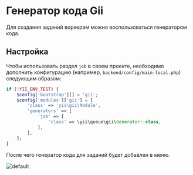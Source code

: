 Генератор кода Gii
==================

Для создания заданий воркерам можно воспользоваться генератором кода.

Настройка
---------

Чтобы использовать раздел `job` в своем проекте, необходимо дополнить конфигурацию (например, `backend/config/main-local.php`) следующим образом:

```php
if (!YII_ENV_TEST) {
    $config['bootstrap'][] = 'gii';
    $config['modules']['gii'] = [
        'class' => 'yii\gii\Module',
        'generators' => [
            'job' => [
                'class' => \yii\queue\gii\Generator::class,
            ],
        ],
    ];
}

```

После чего генератор кода для заданий будет добавлен в меню.

![default](https://user-images.githubusercontent.com/1656851/29426628-e9a3e5ae-838f-11e7-859f-6f3cb8649f02.png)

